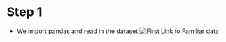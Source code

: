 # Step 1
- We import pandas and read in the dataset
![First Link to Familiar data](venv/Code/GettingStartedWithOurData.png)
